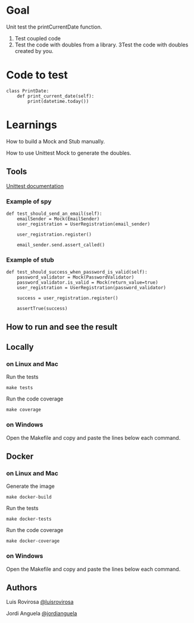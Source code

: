 # Goal
Unit test the printCurrentDate function.

1. Test coupled code
2. Test the code with doubles from a library.
3Test the code with doubles created by you.
# Code to test
    class PrintDate:
        def print_current_date(self):
            print(datetime.today())
# Learnings
How to build a Mock and Stub manually.

How to use Unittest Mock to generate the doubles.

## Tools
[Unittest documentation](https://cpython-test-docs.readthedocs.io/en/latest/library/unittest.mock.html)
### Example of spy

    def test_should_send_an_email(self):
        emailSender = Mock(EmailSender)
        user_registration = UserRegistration(email_sender)
    
        user_registration.register()
    
        email_sender.send.assert_called()

	
### Example of stub

    def test_should_success_when_password_is_valid(self):
        password_validator = Mock(PasswordValidator)
        password_validator.is_valid = Mock(return_value=true)
        user_registration = UserRegistration(password_validator)

        success = user_registration.register()

        assertTrue(success)

## How to run and see the result
## Locally
### on Linux and Mac
Run the tests

    make tests

Run the code coverage

    make coverage
    
### on Windows
Open the Makefile and copy and paste the lines below each command.
	
## Docker

### on Linux and Mac
Generate the image

    make docker-build

Run the tests
    
    make docker-tests

Run the code coverage
    
    make docker-coverage

### on Windows
Open the Makefile and copy and paste the lines below each command.

## Authors
Luis Rovirosa [@luisrovirosa](https://www.twitter.com/luisrovirosa)

Jordi Anguela [@jordianguela](https://www.twitter.com/jordianguela)
